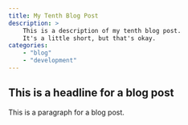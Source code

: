 ```yaml
---
title: My Tenth Blog Post
description: >
    This is a description of my tenth blog post.
    It's a little short, but that's okay.
categories:
    - "blog"
    - "development"
---
```


## This is a headline for a blog post

This is a paragraph for a blog post.